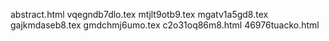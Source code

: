 abstract.html
vqegndb7dlo.tex
mtjlt9otb9.tex
mgatv1a5gd8.tex
gajkmdaseb8.tex
gmdchmj6umo.tex
c2o31oq86m8.html
46976tuacko.html